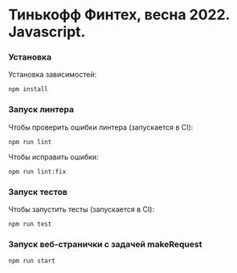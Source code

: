 # Тинькофф Финтех, весна 2022. Javascript.

### Установка

Установка зависимостей:

```
npm install
```

### Запуск линтера

Чтобы проверить ошибки линтера (запускается в CI):

```
npm run lint
```

Чтобы исправить ошибки:

```
npm run lint:fix
```

### Запуск тестов

Чтобы запустить тесты (запускается в CI):

```
npm run test
```

### Запуск веб-странички с задачей makeRequest

```
npm run start
```
